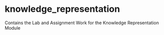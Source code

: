 # knowledge_representation
 Contains the Lab and Assignment Work for the Knowledge Representation Module
